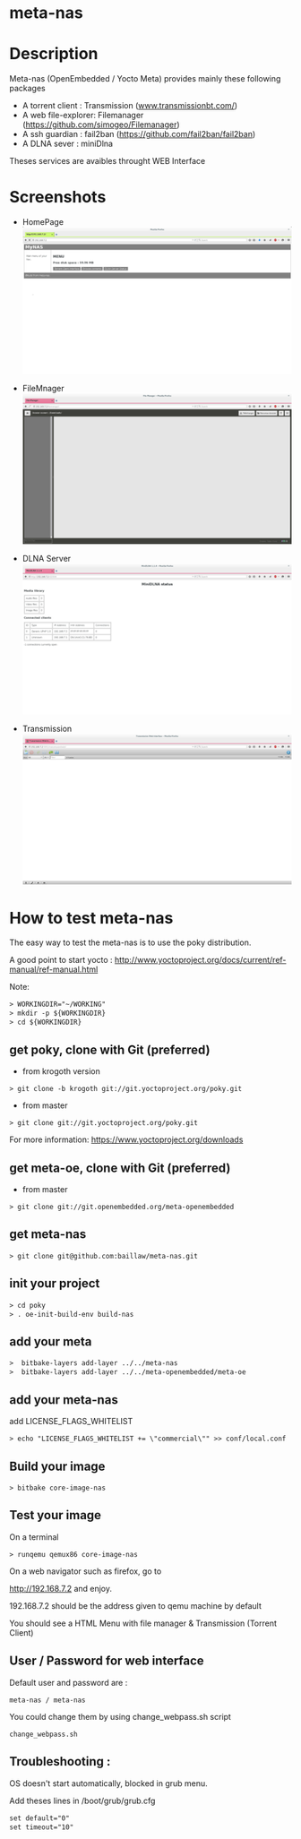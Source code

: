 # meta-nas
# Description

Meta-nas (OpenEmbedded / Yocto Meta) provides mainly these following packages
* A torrent client : Transmission (www.transmissionbt.com/)
* A web file-explorer: Filemanager (https://github.com/simogeo/Filemanager)
* A ssh guardian : fail2ban (https://github.com/fail2ban/fail2ban)
* A DLNA sever : miniDlna

Theses services are avaibles throught WEB Interface

# Screenshots
* HomePage
![HOMEPAGE](https://raw.githubusercontent.com/baillaw/meta-nas/master/screenshots/Homepage.jpg)

* FileMnager
![FILEMANAGER](https://raw.githubusercontent.com/baillaw/meta-nas/master/screenshots/FilesManager.jpg)

* DLNA Server
![DLNA Server status ](https://raw.githubusercontent.com/baillaw/meta-nas/master/screenshots/DLNA.jpg)

* Transmission
![TRANSMISSION](https://raw.githubusercontent.com/baillaw/meta-nas/master/screenshots/Transmission.jpg)

# How to test meta-nas
The easy way to test the meta-nas is to use the poky distribution.

A good point to start yocto :
 http://www.yoctoproject.org/docs/current/ref-manual/ref-manual.html

Note:
```text
> WORKINGDIR="~/WORKING"
> mkdir -p ${WORKINGDIR}
> cd ${WORKINGDIR}
```
## get poky, clone with Git (preferred)
* from krogoth version
```text
> git clone -b krogoth git://git.yoctoproject.org/poky.git
```

* from master
```text
> git clone git://git.yoctoproject.org/poky.git
```
For more information:
 https://www.yoctoproject.org/downloads
 
## get meta-oe, clone with Git (preferred)

* from master
```text
> git clone git://git.openembedded.org/meta-openembedded
```

## get meta-nas
```text
> git clone git@github.com:baillaw/meta-nas.git
```

## init your project
```text
> cd poky
> . oe-init-build-env build-nas
```
## add your meta
```text
>  bitbake-layers add-layer ../../meta-nas
>  bitbake-layers add-layer ../../meta-openembedded/meta-oe

```

## add your meta-nas
add LICENSE_FLAGS_WHITELIST
```text
> echo "LICENSE_FLAGS_WHITELIST += \"commercial\"" >> conf/local.conf
```


## Build your image
```text
> bitbake core-image-nas 
```
## Test your image
On a terminal
```text
> runqemu qemux86 core-image-nas
```

On a web navigator such as firefox, go to

http://192.168.7.2 and enjoy.

192.168.7.2 should be the address given to qemu machine by default

You should see a HTML Menu with file manager & Transmission (Torrent Client)

## User / Password for web interface

Default user and password are : 
```text
meta-nas / meta-nas
```

You could change them by using change_webpass.sh script
```text
change_webpass.sh
```

## Troubleshooting :

OS doesn't start automatically, blocked in grub menu.

Add theses lines in /boot/grub/grub.cfg
```text 
set default="0"
set timeout="10"
```
